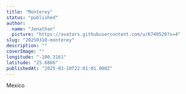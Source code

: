 ```yaml
---
title: "Monterey"
status: "published"
author:
  name: "Jonathan"
  picture: "https://avatars.githubusercontent.com/u/6749520?v=4"
slug: "20250310-monterey"
description: ""
coverImage: ""
longitude: "-100.3161"
latitude: "25.6866"
publishedAt: "2025-03-10T22:01:01.000Z"
---
```


Mexico
